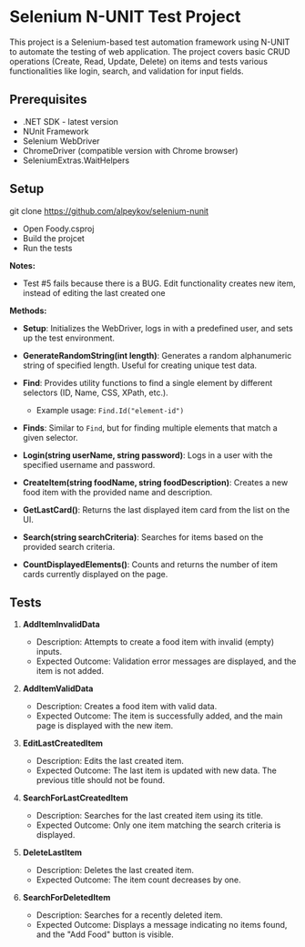 # Selenium N-UNIT Test Project

This project is a Selenium-based test automation framework using N-UNIT to automate the testing of web application. The project covers basic CRUD operations (Create, Read, Update, Delete) on items and tests various functionalities like login, search, and validation for input fields.

## Prerequisites

- .NET SDK - latest version
- NUnit Framework
- Selenium WebDriver
- ChromeDriver (compatible version with Chrome browser)
- SeleniumExtras.WaitHelpers

## Setup
git clone https://github.com/alpeykov/selenium-nunit
- Open Foody.csproj
- Build the projcet
- Run the tests

**Notes:**
- Test #5 fails because there is a BUG.
Edit functionality creates new item, instead of editing the last created one

**Methods:**
- **Setup**: Initializes the WebDriver, logs in with a predefined user, and sets up the test environment.
  
- **GenerateRandomString(int length)**: Generates a random alphanumeric string of specified length. Useful for creating unique test data.

- **Find**: Provides utility functions to find a single element by different selectors (ID, Name, CSS, XPath, etc.). 
  - Example usage: `Find.Id("element-id")`

- **Finds**: Similar to `Find`, but for finding multiple elements that match a given selector.

- **Login(string userName, string password)**: Logs in a user with the specified username and password.

- **CreateItem(string foodName, string foodDescription)**: Creates a new food item with the provided name and description.

- **GetLastCard()**: Returns the last displayed item card from the list on the UI.

- **Search(string searchCriteria)**: Searches for items based on the provided search criteria.

- **CountDisplayedElements()**: Counts and returns the number of item cards currently displayed on the page.

## Tests

1. **AddItemInvalidData**
   - Description: Attempts to create a food item with invalid (empty) inputs.
   - Expected Outcome: Validation error messages are displayed, and the item is not added.

2. **AddItemValidData**
   - Description: Creates a food item with valid data.
   - Expected Outcome: The item is successfully added, and the main page is displayed with the new item.

3. **EditLastCreatedItem**
   - Description: Edits the last created item.
   - Expected Outcome: The last item is updated with new data. The previous title should not be found.

4. **SearchForLastCreatedItem**
   - Description: Searches for the last created item using its title.
   - Expected Outcome: Only one item matching the search criteria is displayed.

5. **DeleteLastItem**
   - Description: Deletes the last created item.
   - Expected Outcome: The item count decreases by one.

6. **SearchForDeletedItem**
   - Description: Searches for a recently deleted item.
   - Expected Outcome: Displays a message indicating no items found, and the "Add Food" button is visible.